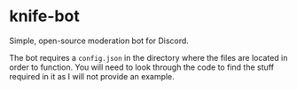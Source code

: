 # knife-bot
Simple, open-source moderation bot for Discord.

The bot requires a `config.json` in the directory where the files are located in order to function. You will need to look through the code to find the stuff required in it as I will not provide an example.
